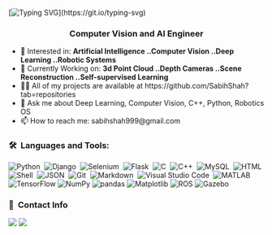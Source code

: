 [![Typing SVG](https://readme-typing-svg.herokuapp.com?font=Architects+Daughter&center=true&vCenter=true&duration=3000&color=%2338C2FF&size=40&height=200&width=800&lines=Hey+there;I'm+Sabih+Shah;Welcome+to+my+GITHUB+Profile!)](https://git.io/typing-svg)

<!-- <p  align="center"> -->
<!-- <img src="https://user-images.githubusercontent.com/73097560/115834477-dbab4500-a447-11eb-908a-139a6edaec5c.gif">              -->
<!-- <br> -->


<h3 align="center"><strong> Computer Vision and AI Engineer </strong></h3>



<ul>
<li> 🔭 Interested in: <strong>Artificial Intelligence ..Computer Vision ..Deep Learning ..Robotic Systems</strong></li>
<li>🔧 Currently Working on: <strong> 3d Point Cloud ..Depth Cameras ..Scene Reconstruction ..Self-supervised Learning </strong></li>
<li>👨‍💻 All of my projects are available at https://github.com/SabihShah?tab=repositories </li>
<li>💬 Ask me about Deep Learning, Computer Vision, C++, Python, Robotics OS</li>
<li>📫 How to reach me: sabihshah999@gmail.com</li>
</ul>

### 🛠️ &nbsp;Languages and Tools:

![Python](https://img.shields.io/badge/-Python-05122A?style=flat&logo=python)&nbsp;
![Django](https://img.shields.io/badge/-Django-05122A?style=flat&logo=django&logoColor=092E20)&nbsp;
![Selenium](https://img.shields.io/badge/-Selenium-05122A?style=flat&logo=selenium&logoColor=selenium)&nbsp;
![Flask](https://img.shields.io/badge/-Flask-05122A?style=flat&logo=flask)&nbsp;
![C](https://img.shields.io/badge/-C-05122A?style=flat&logo=C&logoColor=A8B9CC)&nbsp;
![C++](https://img.shields.io/badge/-C++-05122A?style=flat&logo=C%2B%2B&logoColor=00599C)&nbsp;
![MySQL](https://img.shields.io/badge/-MySQL-05122A?style=flat&logo=mysql&logoColor=4479A1)&nbsp;
![HTML](https://img.shields.io/badge/-HTML-05122A?style=flat&logo=HTML5)&nbsp;
![Shell](https://img.shields.io/badge/-Shell-05122A?style=flat&logo=shell)&nbsp;
![JSON](https://img.shields.io/badge/-JSON-05122A?style=flat&logo=json&logoColor=000000)&nbsp;
![Git](https://img.shields.io/badge/-Git-05122A?style=flat&logo=git)&nbsp;
![Markdown](https://img.shields.io/badge/-Markdown-05122A?style=flat&logo=markdown)&nbsp;
![Visual Studio Code](https://img.shields.io/badge/-Visual%20Studio%20Code-05122A?style=flat&logo=visual-studio-code&logoColor=007ACC)&nbsp;
![MATLAB](https://img.shields.io/badge/-MATLAB-05122A?style=flat&logo=mathworks&logoColor=0076A8)
![TensorFlow](https://img.shields.io/badge/-TensorFlow-05122A?style=flat&logo=tensorflow&logoColor=FF6F00)
![NumPy](https://img.shields.io/badge/-NumPy-05122A?style=flat&logo=numpy&logoColor=013243)
![pandas](https://img.shields.io/badge/-pandas-05122A?style=flat&logo=pandas&logoColor=150458)
![Matplotlib](https://img.shields.io/badge/-Matplotlib-05122A?style=flat&logo=matplotlib&logoColor=00A3E0)
![ROS](https://img.shields.io/badge/-ROS-05122A?style=flat&logo=ros&logoColor=22314E)
![Gazebo](https://img.shields.io/badge/-Gazebo-05122A?style=flat&logo=gazebo&logoColor=02E078)



### :link: &nbsp;Contact Info
<a href="https://www.linkedin.com/in/muhammad-sabih-ul-hassan-39264615a/"><img src="https://img.shields.io/badge/LinkedIn-SabihShah-blue"/></a>
<a href="https://github.com/SabihShah"><img src="https://img.shields.io/badge/github-SabihShah-black"/></a>


<!-- <div style="display: flex; justify-content: center;">
    <img src="logos/C++.png" alt="Language 1 Logo" style="width: 55px; height: 55px;">
    <img src="logos/IoT.png" alt="Language 2 Logo" style="width: 55px; height: 55px;">
    <img src="logos/git.png" alt="Language 3 Logo" style="width: 55px; height: 55px;">
    <img src="logos/linux-original.png" alt="Language 3 Logo" style="width: 55px; height: 55px;">
    <img src="logos/matlab.png" alt="Language 3 Logo" style="width: 55px; height: 55px;">
    <img src="logos/opencv.png" alt="Language 3 Logo" style="width: 55px; height: 55px;">
    <img src="logos/pandas-original.png" alt="Language 3 Logo" style="width: 55px; height: 55px">
    <img src="logos/python-original.png" alt="Language 3 Logo" style="width: 55px; height: 55px;">
    <img src="logos/pytorch.png" alt="Language 3 Logo" style="width: 55px; height: 55px;">
    <img src="logos/sklearn.png" alt="Language 3 Logo" style="width: 55px; height: 55px;">
    <img src="logos/tensorflow.png" alt="Language 3 Logo" style="width: 55px; height: 55px;">
    <img src="logos/ros.png" alt="Language 3 Logo" style="width: 55px; height: 55px;">
    <img src="logos/numpy.png" alt="Language 3 Logo" style="width: 55px; height: 55px;">
    <img src="logos/matplotlib.png" alt="Language 3 Logo" style="width: 55px; height: 55px;">
    <img src="logos/mysql.png" alt="Language 3 Logo" style="width: 55px; height: 55px;">
    <img src="logos/gazebo.png" alt="Language 3 Logo" style="width: 55px; height: 55px;">
</div> -->
